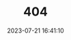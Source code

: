 ---
title: 404
date: 2023-07-21 16:41:10
type: "404"
layout: "404"
description: "Oops～，我崩溃了！找不到你想要的页面 :("
---